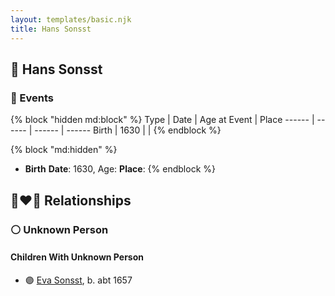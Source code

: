 ```yaml
---
layout: templates/basic.njk
title: Hans Sonsst
---
```

## 🔵 Hans Sonsst


### 📆 Events

{% block "hidden md:block" %}
Type | Date | Age at Event | Place
------ | ------ | ------ | ------
Birth | 1630 |  |
{% endblock %}

{% block "md:hidden" %}
- **Birth**
**Date**: 1630, Age:
**Place**:
{% endblock %}

## 👩‍❤️‍👨 Relationships

### ⚪ Unknown Person

#### Children With Unknown Person
* 🟣 [Eva Sonsst](/people/4/40351050), b. abt 1657